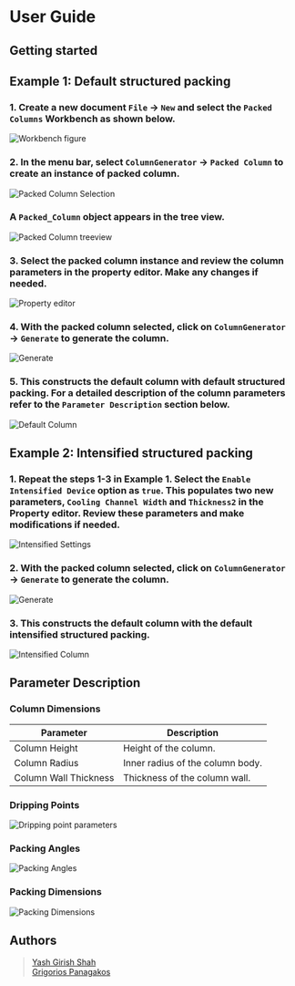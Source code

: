 # User Guide

## Getting started

## Example 1: Default structured packing 

###  1. Create a new document `File` &rarr; `New` and select the `Packed Columns`	Workbench as shown below.

![Workbench figure](./Images/Workbench.png)

### 2. In the menu bar, select `ColumnGenerator` &rarr; `Packed Column` to create an instance of packed column.

![Packed Column Selection](./Images/packed_column_menu.png)

### A `Packed_Column` object appears in the tree view.

![Packed Column treeview](./Images/packed_column_treeview.png)

### 3. Select the packed column instance and review the column parameters in the property editor. Make any changes if needed.

![Property editor](./Images/property_editor.png)

### 4. With the packed column selected, click on `ColumnGenerator` &rarr; `Generate` to generate the column.

![Generate](./Images/menu_generate.png)

### 5. This constructs the default column with default structured packing. For a detailed description of the column parameters refer to the `Parameter Description` section below.

![Default Column](./Images/default_column.png)

## Example 2: Intensified structured packing

### 1. Repeat the steps 1-3 in Example 1. Select the `Enable Intensified Device` option as `true`. This populates two new parameters, `Cooling Channel Width` and `Thickness2` in the Property editor. Review these parameters and make modifications if needed.

![Intensified Settings](./Images/intensified_settings.png)


### 2. With the packed column selected, click on `ColumnGenerator` &rarr; `Generate` to generate the column. 

![Generate](./Images/menu_generate.png)

### 3. This constructs the default column with the default intensified structured packing. 

![Intensified Column](./Images/intensified_column.png)

## Parameter Description

### Column Dimensions

| Parameter                | Description                      |
| ---------------------    | -------------------------------- |
| Column Height            | Height of the column.            |
| Column Radius            | Inner radius of the column body. |
| Column Wall Thickness    | Thickness of the column wall.    |

### Dripping Points

![Dripping point parameters](./Images/DrippingPointsParameters.png)

### Packing Angles

![Packing Angles](./Images/packingAngles.png)

### Packing Dimensions

![Packing Dimensions](./Images/packingDimensions.png)

## Authors
 > [Yash Girish Shah](mailto:yashgirish.shah@netl.doe.gov)   
 > [Grigorios Panagakos](mailto:gpanagak@andrew.cmu.edu)
